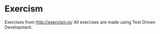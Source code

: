 # Exercism
Exercises from http://exercism.io/
All exercises are made using Test Driven Development.

